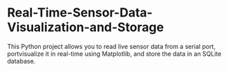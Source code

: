 # Real-Time-Sensor-Data-Visualization-and-Storage
This Python project allows you to read live sensor data from a serial port,  portvisualize it in real-time using Matplotlib, and store the data in an SQLite database.
